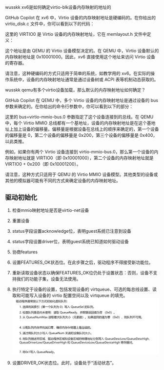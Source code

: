 wusskk
xv6是如何确定virtio-blk设备内存映射的地址的

GitHub Copilot
在 xv6 中，Virtio 设备的内存映射地址是硬编码的。在你给出的 virtio_disk.c 文件中，你可以看到以下的代码：

这里的 VIRTIO0 是 Virtio 设备的内存映射地址，它在 memlayout.h 文件中定义：

这个地址是由 QEMU 的 Virtio 设备模型决定的。在 QEMU 中，Virtio 设备默认的内存映射地址是 0x10001000。因此，xv6 直接使用这个地址来访问 Virtio 设备的寄存器。

请注意，这种硬编码的方式只适用于简单的系统，如教学用的 xv6。在实际的操作系统中，设备的内存映射地址通常是通过设备树或 ACPI 表等机制动态获取的。

wusskk
qemu有多个virtio设备加载，那么默认的内存映射地址如何确定？

GitHub Copilot
在 QEMU 中，多个 Virtio 设备的内存映射地址是通过设备的 bus 参数来确定的。在你给出的命令行参数中，你可以看到以下的部分：

这里的 bus=virtio-mmio-bus.0 参数指定了这个设备连接到的总线。在 QEMU 中，每个 Virtio MMIO 总线都有一个基地址，设备的内存映射地址是在这个基地址上加上设备的偏移量。偏移量是根据设备在总线上的顺序来确定的，第一个设备的偏移量是 0，第二个设备的偏移量是 0x200，第三个设备的偏移量是 0x400，以此类推。

例如，如果你有两个 Virtio 设备连接到 virtio-mmio-bus.0，那么第一个设备的内存映射地址就是 VIRTIO0（即 0x10001000），第二个设备的内存映射地址就是 VIRTIO0 + 0x200（即 0x10001200）。

请注意，这种方式只适用于 QEMU 的 Virtio MMIO 设备模型。其他类型的设备或其他的模拟器可能有不同的方式来确定设备的内存映射地址。


## 驱动初始化

1. 检查mmio映射地址是否是virtio-net设备
2. 重置设备
3. status字段设置acknowledge位，表明guest系统已注意到设备
4. status字段设置driver位，表明guest系统已知道如何驱动设备
5. 协商features
6. 设置FEATURES_OK状态位。在此步骤之后，驱动程序不得接受新功能位。
7. 重新读取设备状态以确保FEATURES_OK位仍处于设置状态：否则，设备不支持我们的功能子集，设备无法使用。
8. 执行特定于设备的设置，包括发现设备的 virtqueue、可选的每总线设置、读取和可能写入设备的 virtio 配置空间以及 virtqueue 的填充。
![Virtqueue initialize](.image/Virtqueue_initialize.png)

9. 设置DRIVER_OK状态位。此时，设备处于“活动状态”。
